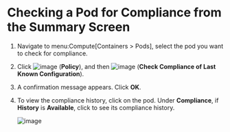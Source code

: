 # Checking a Pod for Compliance from the Summary Screen

1.  Navigate to menu:Compute\[Containers \> Pods\], select the pod you
    want to check for compliance.

2.  Click ![image](../images/1941.png) (**Policy**), and then
    ![image](../images/1942.png) (**Check Compliance of Last Known
    Configuration**).

3.  A confirmation message appears. Click **OK**.

4.  To view the compliance history, click on the pod. Under
    **Compliance**, if **History** is **Available**, click to see its
    compliance history.
    
    ![image](../images/1943.png)
